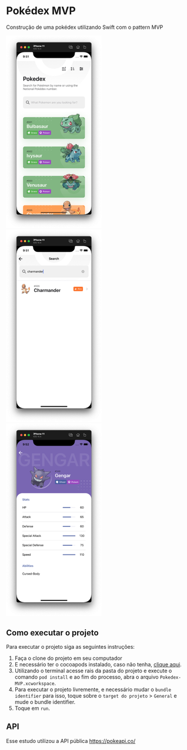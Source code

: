 # Pokédex MVP
Construção de uma pokédex utilizando Swift com o pattern MVP

<p float="left">
<img src="./assets/home.png" alt="drawing" width="260"/>
<img src="./assets/search.png" alt="drawing" width="260"/>
<img src="./assets/pokemon.png" alt="drawing" width="260"/>
</p>

## Como executar o projeto
Para executar o projeto siga as seguintes instruções:

1. Faça o clone do projeto em seu computador
2. E necessário ter o cocoapods instalado, caso não tenha, [clique aqui](https://cocoapods.org/).
3. Utilizando o terminal acesse rais da pasta do projeto e execute o comando `pod install` e ao fim do processo, abra o arquivo `Pokedex-MVP.xcworkspace`.
4. Para executar o projeto livremente, e necessário mudar o `bundle identifier` para isso, toque sobre o `target do projeto` > `General` e mude o bundle identifier.
5. Toque em `run`.

## API
Esse estudo utilizou a API pública https://pokeapi.co/
